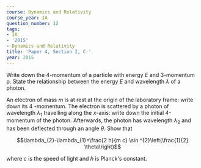 ```yaml
---
course: Dynamics and Relativity
course_year: IA
question_number: 12
tags:
- IA
- '2015'
- Dynamics and Relativity
title: 'Paper 4, Section I, C '
year: 2015
---
```




Write down the 4-momentum of a particle with energy $E$ and 3-momentum p. State the relationship between the energy $E$ and wavelength $\lambda$ of a photon.

An electron of mass $m$ is at rest at the origin of the laboratory frame: write down its 4 -momentum. The electron is scattered by a photon of wavelength $\lambda_{1}$ travelling along the $x$-axis: write down the initial 4-momentum of the photon. Afterwards, the photon has wavelength $\lambda_{2}$ and has been deflected through an angle $\theta$. Show that

$$\lambda_{2}-\lambda_{1}=\frac{2 h}{m c} \sin ^{2}\left(\frac{1}{2} \theta\right)$$

where $c$ is the speed of light and $h$ is Planck's constant.